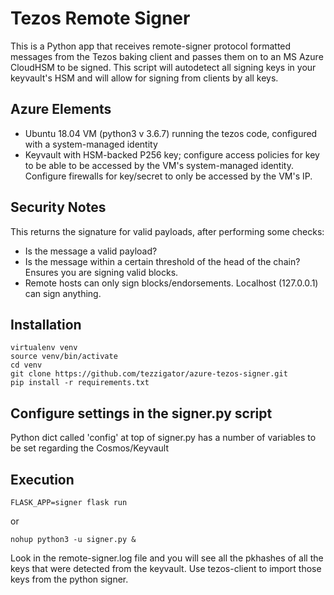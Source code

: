 # Tezos Remote Signer
This is a Python app that receives remote-signer protocol formatted messages from the Tezos baking client and passes them on to an MS Azure CloudHSM to be signed.  This script will autodetect all signing keys in your keyvault's HSM and will allow for signing from clients by all keys.


## Azure Elements
* Ubuntu 18.04 VM (python3 v 3.6.7) running the tezos code, configured with a system-managed identity
* Keyvault with HSM-backed P256 key; configure access policies for key to be able to be accessed by the VM's system-managed identity.  Configure firewalls for key/secret to only be accessed by the VM's IP.


## Security Notes
This returns the signature for valid payloads, after performing some checks:
* Is the message a valid payload?
* Is the message within a certain threshold of the head of the chain? Ensures you are signing valid blocks.
* Remote hosts can only sign blocks/endorsements.  Localhost (127.0.0.1) can sign anything.

## Installation
```
virtualenv venv
source venv/bin/activate
cd venv
git clone https://github.com/tezzigator/azure-tezos-signer.git
pip install -r requirements.txt
```

## Configure settings in the signer.py script
Python dict called 'config' at top of signer.py has a number of variables to be set regarding the Cosmos/Keyvault

## Execution
```
FLASK_APP=signer flask run
```
or
```
nohup python3 -u signer.py &
```
Look in the remote-signer.log file and you will see all the pkhashes of all the keys that were detected from the keyvault.
Use tezos-client to import those keys from the python signer.
